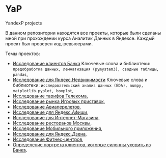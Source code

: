 # YaP
YandexP projects

В данном репозитории находятся все проекты, которые были сделаны мной при прохождении курса Аналитик Данных в Яндексе.
Каждый проект был проверен код-ревьюерами.

Темы проектов: 
* [Исследование клиентов Банка](https://github.com/ViacheslavPogorelyy/YaP/tree/main/part_number_one) 
  Ключевые слова и библиотеки: `предобработка данных, лемматизация (pymystem3), сводные таблицы, pandas`,
* [Исследование для Яндекс.Недвижимости](https://github.com/ViacheslavPogorelyy/YaP/tree/main/part_number_two)
  Ключевые слова и библиотеки: `исследовательский анализ данных (EDA), numpy, matplotlib.pyplot, boxplot`,
* [Исследование тарифов Телекома](https://github.com/ViacheslavPogorelyy/YaP/tree/main/part_number_three),
* [Исследование рынка Игровых приставок](https://github.com/ViacheslavPogorelyy/YaP/tree/main/part_number_four), 
* [Исследование Авиаперелетов](https://github.com/ViacheslavPogorelyy/YaP/tree/main/part_number_five),
* [Исследование для Яндекс.Афиши](https://github.com/ViacheslavPogorelyy/YaP/tree/main/part_number_six),
* [Исследование для Интернет-Магазина](https://github.com/ViacheslavPogorelyy/YaP/tree/main/part_number_seven),
* [Исследование ресторанов Москвы](https://github.com/ViacheslavPogorelyy/YaP/tree/main/part_number_eight),
* [Исследование Мобильного приложения](https://github.com/ViacheslavPogorelyy/YaP/tree/main/part_number_nine),
* [Исследование для Яндекс.Дзена](https://github.com/ViacheslavPogorelyy/YaP/tree/main/part_number_ten),
* [Исследование Фитнес-центров](https://github.com/ViacheslavPogorelyy/YaP/tree/main/part_number_eleven),
* [Определение портрета клиентов, которые склонны уходить из Банка](https://github.com/ViacheslavPogorelyy/YaP/tree/main/Final_project).
